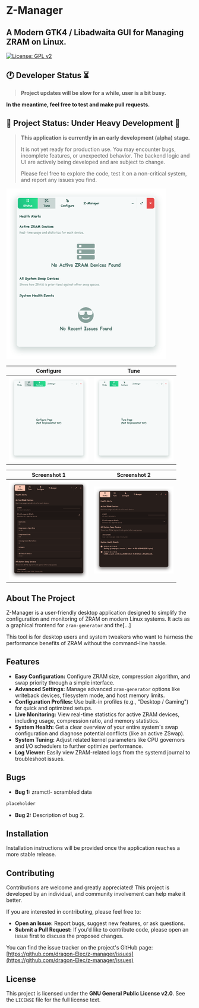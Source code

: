 # Z-Manager
## A Modern GTK4 / Libadwaita GUI for Managing ZRAM on Linux.

[![License: GPL v2](https://img.shields.io/badge/License-GPL%20v2-blue.svg)](https://www.gnu.org/licenses/old-licenses/gpl-2.0.en.html)

## 🕐 Developer Status ⏳

> **Project updates will be slow for a while, user is a bit busy.**

 **In the meantime, feel free to test and make pull requests.**


## 🚧 Project Status: Under Heavy Development 🚧

> **This application is currently in an early development (alpha) stage.**
>
> It is not yet ready for production use. You may encounter bugs, incomplete features, or unexpected behavior. The backend logic and UI are actively being developed and are subject to change.
>
> Please feel free to explore the code, test it on a non-critical system, and report any issues you find.

<img src="./assets/status-page.png" alt="Status Page" width="430"/>

| Configure | Tune |
|---|---|
| <img src="./assets/configure-page.png" alt="Configure Page" width="215"/> | <img src="./assets/tune-page.png" alt="Tune Page" width="215"/> |

| Screenshot 1 | Screenshot 2 |
|---|---|
| <img src="./assets/Screenshot from 2025-10-02 00-11-29.png" alt="Screenshot 1" width="215"/> | <img src="./assets/Screenshot from 2025-10-02 00-11-41.png" alt="Screenshot 2" width="215"/> |

## About The Project

Z-Manager is a user-friendly desktop application designed to simplify the configuration and monitoring of ZRAM on modern Linux systems. It acts as a graphical frontend for `zram-generator` and the[...]

This tool is for desktop users and system tweakers who want to harness the performance benefits of ZRAM without the command-line hassle.

## Features

* **Easy Configuration:** Configure ZRAM size, compression algorithm, and swap priority through a simple interface.
* **Advanced Settings:** Manage advanced `zram-generator` options like writeback devices, filesystem mode, and host memory limits.
* **Configuration Profiles:** Use built-in profiles (e.g., "Desktop / Gaming") for quick and optimized setups.
* **Live Monitoring:** View real-time statistics for active ZRAM devices, including usage, compression ratio, and memory statistics.
* **System Health:** Get a clear overview of your entire system's swap configuration and diagnose potential conflicts (like an active ZSwap).
* **System Tuning:** Adjust related kernel parameters like CPU governors and I/O schedulers to further optimize performance.
* **Log Viewer:** Easily view ZRAM-related logs from the systemd journal to troubleshoot issues.

## Bugs

* **Bug 1:** zramctl- scrambled data
```py
placeholder
```

* **Bug 2:** Description of bug 2.

## Installation

Installation instructions will be provided once the application reaches a more stable release.

## Contributing

Contributions are welcome and greatly appreciated! This project is developed by an individual, and community involvement can help make it better.

If you are interested in contributing, please feel free to:
* **Open an Issue:** Report bugs, suggest new features, or ask questions.
* **Submit a Pull Request:** If you'd like to contribute code, please open an issue first to discuss the proposed changes.

You can find the issue tracker on the project's GitHub page:
[https://github.com/dragon-Elec/z-manager/issues](https://github.com/dragon-Elec/z-manager/issues)

## License

This project is licensed under the **GNU General Public License v2.0**. See the `LICENSE` file for the full license text.
